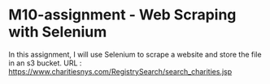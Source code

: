 # M10-assignment - Web Scraping with Selenium

In this assignment, I will use Selenium to scrape a website and store the file in an s3 bucket.
URL : https://www.charitiesnys.com/RegistrySearch/search_charities.jsp
